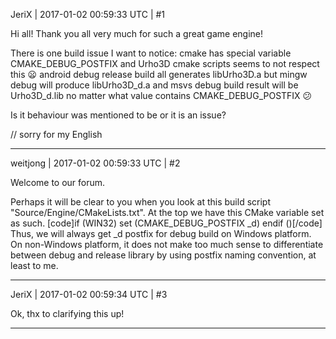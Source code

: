 JeriX | 2017-01-02 00:59:33 UTC | #1

Hi all!
Thank you all very much for such a great game engine!

There is one build issue I want to notice:
cmake has special variable CMAKE_DEBUG_POSTFIX and Urho3D cmake scripts seems to not respect this :frowning: 
android debug release build all generates libUrho3D.a
but mingw debug will produce libUrho3D_d.a and msvs debug build result will be Urho3D_d.lib no matter what value contains CMAKE_DEBUG_POSTFIX :confused: 

Is it behaviour was mentioned to be or it is an issue?

// sorry for my English

-------------------------

weitjong | 2017-01-02 00:59:33 UTC | #2

Welcome to our forum.

Perhaps it will be clear to you when you look at this build script "Source/Engine/CMakeLists.txt". At the top we have this CMake variable set as such. [code]if (WIN32)
    set (CMAKE_DEBUG_POSTFIX _d)
endif ()[/code] Thus, we will always get _d postfix for debug build on Windows platform. On non-Windows platform, it does not make too much sense to differentiate between debug and release library by using postfix naming convention, at least to me.

-------------------------

JeriX | 2017-01-02 00:59:34 UTC | #3

Ok, thx to clarifying this up!

-------------------------

